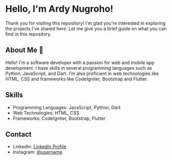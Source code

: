 # Hello, I'm Ardy Nugroho!
Thank you for visiting this repository! I'm glad you're interested in exploring the projects I've shared here. Let me give you a brief guide on what you can find in this repository.

## About Me 🚀
Hello! I'm a software developer with a passion for web and mobile app development. I have skills in several programming languages such as Python, JavaScript, and Dart. I'm also proficient in web technologies like HTML, CSS and frameworks like CodeIgniter, Bootstrap and Flutter.

## Skills
- Programming Languages: JavaScript, Python, Dart
- Web Technologies: HTML, CSS
- Frameworks: CodeIgniter, Bootstrap, Flutter

## Contact
- LinkedIn: [LinkedIn Profile](https://www.linkedin.com/in/ardy-nugroho-iv99/)
- Instagram: [@username](https://www.instagram.com/rdyngrh/)
<!--
**vierkzme/vierkzme** is a ✨ _special_ ✨ repository because its `README.md` (this file) appears on your GitHub profile.

Here are some ideas to get you started:

- 🔭 I’m currently working on ...
- 🌱 I’m currently learning ...
- 👯 I’m looking to collaborate on ...
- 🤔 I’m looking for help with ...
- 💬 Ask me about ...
- 📫 How to reach me: ...
- 😄 Pronouns: ...
- ⚡ Fun fact: ...
-->
